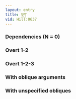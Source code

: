 ```yaml
---
layout: entry
title: སྙག་
vid: Hill:0637
---
```

### Dependencies (N = 0)


### Overt 1-2


### Overt 1-2-3


### With oblique arguments


### With unspecified obliques
